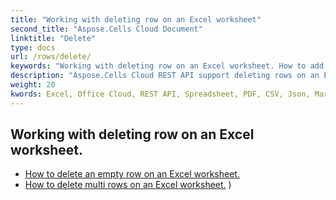 ```yaml
---
title: "Working with deleting row on an Excel worksheet"
second_title: "Aspose.Cells Cloud Document"
linktitle: "Delete"
type: docs
url: /rows/delete/
keywords: "Working with deleting row on an Excel worksheet. How to add rows on an Excel worksheet."
description: "Aspose.Cells Cloud REST API support deleting rows on an Excel worksheet. SDK support kinds of development languages. They include Android, C#, Go, Java, NodeJS, Perl, PHP, Python, Ruby, and swift."
weight: 20
kwords: Excel, Office Cloud, REST API, Spreadsheet, PDF, CSV, Json, Markdown, Working with deleting row on an Excel worksheet
---
```



## Working with deleting row on an Excel worksheet.

- [How to delete an empty row on an Excel worksheet.](/cells/rows/delete/row/) 
- [How to delete multi rows on an Excel worksheet.](/cells/rows/delete/rows/) ) 
